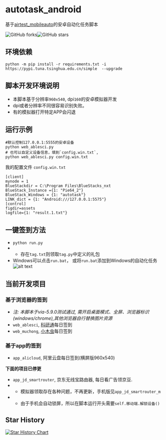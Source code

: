 # autotask_android

基于[airtest_mobileauto](airtest_mobileauto)的安卓自动化任务脚本

![GitHub forks](https://img.shields.io/github/forks/cndaqiang/autotask_android?color=60c5ba&style=for-the-badge)![GitHub stars](https://img.shields.io/github/stars/cndaqiang/autotask_android?color=ffd700&style=for-the-badge)

## 环境依赖

```
python -m pip install -r requirements.txt -i https://pypi.tuna.tsinghua.edu.cn/simple  --upgrade
```

## 脚本开发环境说明
* 本脚本基于分辨率`960x540`, dpi`160`的安卓模拟器开发
* dpi或者分辨率不同很容易识别失败。
* 有的模拟器打开特定APP会闪退

## 运行示例

```
#默认控制127.0.0.1:5555的安卓设备
python web_ablesci.py
# 也可以自定义设备信息，填到`config.win.txt`,
python web_ablesci.py config.win.txt
```

我的配置文件 `config.win.txt`
```
[client]
mynode = 1
BlueStackdir = C:\Program Files\BlueStacks_nxt
BlueStack_Instance ={1: "Pie64_2"}
BlueStack_Windows = {1: "autotask"}
LINK_dict = {1: "Android:///127.0.0.1:5575"}
[control]
figdir=assets
logfile={1: "result.1.txt"}
```

## 一键签到方法
* `python run.py`
* * 存在`tag.txt`则领取`tag.py`中定义的礼包
* Windows可以点击`run.bat`， 或将`run.bat`添加到Windows的自动化任务
![alt text](doc/crontab_win.png)

## 当前开发项目
### 基于浏览器的签到
* *注: 本脚本于via-5.9.0测试通过, 需开启桌面模式、全屏、浏览器标识(windows/chrome),其他浏览器自行替换图片资源*
* `web_ablesci`, [科研通](https://www.ablesci.com/)每日签到
* `web_muchong`, [小木虫](https://muchong.com/bbs/)每日签到

### 基于app的签到
* `app_alicloud`, 阿里云盘每日签到(横屏版960x540)

**下面的项目已停更**
* `app_jd_smartrouter`, 京东无线宝路由器, 每日看广告领京豆.
* * 模拟器领取存在各种问题，不再更新，手机版见`app_jd_smartrouter_m`
* * 由于手机会自动锁屏，所以在脚本运行开头需要`self.移动端.解锁设备()`


## Star History

[![Star History Chart](https://api.star-history.com/svg?repos=cndaqiang/autotask_android&type=Date)](https://star-history.com/#cndaqiang/autotask_android&Date)
